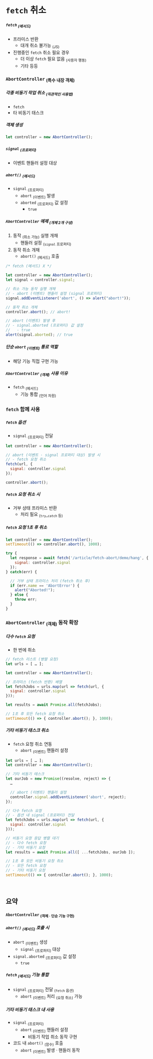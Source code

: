 `fetch` 취소
============

##### `fetch` <sub>(메서드)</sub>
- 프라미스 반환
  - 대개 취소 불가능 <sub>(JS)</sub>
- 진행중인 `fetch` 취소 필요 경우
  - 더 이상 `fetch` 필요 없음 <sub>(사용자 행동)</sub>
  - 기타 등등

### `AbortController` <sub>(특수 내장 객체)</sub>

##### 각종 비동기 작업 취소 <sub>(직관적인 사용법)</sub>
- `fetch`
- 타 비동기 태스크

##### 객체 생성
```javascript
let controller = new AbortController();
```

##### `signal` <sub>(프로퍼티)</sub>
- 이벤트 핸들러 설정 대상

##### `abort()` <sub>(메서드)</sub>
- `signal` <sub>(프로퍼티)</sub>
  - `abort` <sub>(이벤트)</sub> 발생
  - `aborted` <sub>(프로퍼티)</sub> 값 설정
    - `true`

##### `AbortController` 예제 <sub>(개체 2개 구성)</sub>
1. 동작 <sub>(취소 가능)</sub> 실행 개채
    - 핸들러 설정 <sub>(`signal` 프로퍼티)</sub>
2. 동작 취소 개채
    - `abort()` <sub>(메서드)</sub> 호출
```javascript
/* fetch (메서드) X */

let controller = new AbortController();
let signal = controller.signal;

// 취소 가능 동작 실행 개채
// - abort (이벤트) 핸들러 설정 (signal 프로퍼티)
signal.addEventListener('abort', () => alert("abort!"));

// 동작 취소 개체
controller.abort(); // abort!

// abort (이벤트) 발생 후
// - signal.aborted (프로퍼티) 값 설정
//   - true
alert(signal.aborted); // true
```

##### 단순 `abort` <sub>(이벤트)</sub> 통로 역할
- 해당 기능 직접 구현 가능

##### `AbortController` <sub>(객체)</sub> 사용 이유
- `fetch` <sub>(메서드)</sub>
  - 기능 통합 <sub>(언어 차원)</sub>

### `fetch` 함께 사용

##### `fetch` 옵션
- `signal` <sub>(프로퍼티)</sub> 전달
```javascript
let controller = new AbortController();

// abort (이벤트 · signal 프로퍼티 대상) 발생 시
// - fetch 요청 취소
fetch(url, {
  signal: controller.signal
});

controller.abort();
```

##### `fetch` 요청 취소 시
- 거부 상태 프라미스 반환
  - 처리 필요 <sub>(`try…catch` 등)</sub>

##### `fetch` 요청 1초 후 취소
```javascript
let controller = new AbortController();
setTimeout(() => controller.abort(), 1000);

try {
  let response = await fetch('/article/fetch-abort/demo/hang', {
    signal: controller.signal
  });
} catch(err) {

  // 거부 상태 프라미스 처리 (fetch 취소 후)
  if (err.name == 'AbortError') {
    alert("Aborted!");
  } else {
    throw err;
  }
}
```

### `AbortController` <sub>(객체)</sub> 동작 확장

##### 다수 `fetch` 요청
- 한 번에 취소
```javascript
// fetch 리스트 (병렬 요청)
let urls = [ … ];

let controller = new AbortController();

// 프라미스 (fetch 반환) 배열
let fetchJobs = urls.map(url => fetch(url, {
  signal: controller.signal
}));

let results = await Promise.all(fetchJobs);

// 1초 후 모든 fetch 요청 취소
setTimeout(() => { controller.abort(); }, 1000);
```

##### 기타 비동기 태스크 취소
- `fetch` 요청 취소 연동
  - `abort` <sub>(이벤트)</sub> 핸들러 설정
```javascript
let urls = [ … ];
let controller = new AbortController();

// 기타 비동기 태스크
let ourJob = new Promise((resolve, reject) => {
  …

  // abort (이벤트) 핸들러 설정
  controller.signal.addEventListener('abort', reject);
});

// 다수 fetch 요청
// - 옵션 내 signal (프로퍼티) 전달
let fetchJobs = urls.map(url => fetch(url, {
  signal: controller.signal
}));

// 비동기 요청 응답 병렬 대기
// - 다수 fetch 요청
// - 기타 비동기 요청
let results = await Promise.all([ ...fetchJobs, ourJob ]);

// 1초 후 모든 비동기 요청 취소
// - 모든 fetch 요청
// - 기타 비동기 요청
setTimeout(() => { controller.abort(); }, 1000);
```

<br />

## 요약

#### `AbortController` <sub>(객체 · 단순 기능 구현)</sub>

##### `abort()` <sub>(메서드)</sub> 호출 시
- `abort` <sub>(이벤트)</sub> 생성
  - `signal` <sub>(프로퍼티)</sub> 대상
- `signal.aborted` <sub>(프로퍼티)</sub> 값 설정
  - `true`

##### `fetch` <sub>(메서드)</sub> 기능 통합
- `signal` <sub>(프로퍼티)</sub> 전달 <sub>(`fetch` 옵션)</sub>
  - `abort` <sub>(이벤트)</sub> 처리 <sub>(요청 취소)</sub> 가능

##### 기타 비동기 태스크 내 사용
- `signal` <sub>(프로퍼티)</sub>
  - `abort` <sub>(이벤트)</sub> 핸들러 설정
    - 비동기 작업 취소 동작 구현
- 코드 내 `abort()` <sub>(함수)</sub> 호출
  - `abort` <sub>(이벤트)</sub> 발생 · 핸들러 동작
